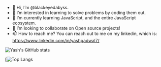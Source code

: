 - 👋 Hi, I’m @blackeyedabyss.
- 👀 I’m interested in learning to solve problems by coding them out.
- 🌱 I’m currently learning JavaScript, and the entire JavaScript ecosystem.
- 💞️ I’m looking to collaborate on Open source projects!
- 📫 How to reach me? You can reach out to me on my linkedin, which is: https://www.linkedin.com/in/yashgadwal7/

![Yash's GitHub stats](https://github-readme-stats.vercel.app/api?username=blackeyedabyss&show_icons=true&theme=gruvbox)

[![Top Langs](https://github-readme-stats.vercel.app/api/top-langs/?username=blackeyedabyss&layout=compact)





<!---
blackeyedabyss/blackeyedabyss is a ✨ special ✨ repository because its `README.md` (this file) appears on your GitHub profile.
You can click the Preview link to take a look at your changes.
--->
